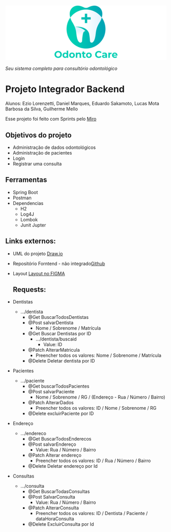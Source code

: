 ![Odontoclinica](https://github.com/ezioweb/Integrador-backend/blob/5d35cc34bf7878987816f46715d7231f3def71da/odonto-grupo1/src/main/resources/image/Header-logo.png) 

*Seu sistema completo para consultório odontológico*
# Projeto Integrador Backend 
Alunos: Ezio Lorenzetti, Daniel Marques, Eduardo Sakamoto, Lucas Mota Barbosa da Silva, Guilherme Mello

Esse projeto foi feito com Sprints pelo [Miro](https://miro.com/welcomeonboard/TEtSUEltOTB3UFBCWUhPMlNpQ0phRzRhVVNsbnF6MFkxZDdSUWE1emtSMjRMNVlqeDNOalNWTWZPQklwNzhPeHwzNDU4NzY0NTMyNDQyMTYwMTI1?share_link_id=762147440153)

## Objetivos do projeto 
- Administração de dados odontológicos
- Administração de pacientes
- Login
- Registrar uma consulta 

## Ferramentas

- Spring Boot 
- Postman 
- Dependencias 
  - H2
  - Log4J
  - Lombok
  - Junit Jupter

## Links externos:
- UML do projeto [Draw.io](https://drive.google.com/file/d/1T8AZxg4sDGHIxpWgD_bPGuN7IGOnxsEE/view?usp=sharing)
- Repositório Forntend -  não integrado[Github](https://github.com/ezioweb/Integrador-frontend)
- Layout [Layout no FIGMA](https://www.figma.com/file/NWpetzO9OMo3Nwc1IJ9a7E/Odonto-Cl%C3%ADnica?node-id=1%3A2)

  
  ## Requests:
  
- Dentistas 
    - .../dentista
      - @Get BuscarTodosDentistas 
      - @Post salvarDentista
        - Nome / Sobrenome / Matrícula
      - @Get Buscar Dentistas por ID
        - .../dentista/buscaid
          - Value: ID
      - @Patch AlterarMatricula
        - Preencher todos os valores: Nome / Sobrenome / Matrícula
      - @Delete Deletar dentista por ID
          
 - Pacientes
    - .../paciente
      - @Get buscarTodosPacientes
      - @Post salvarPaciente
        - Nome / Sobrenome / RG / (Endereço - Rua / Número / Bairro)
      - @Patch AlterarDados
        - Preencher todos os valores: ID / Nome / Sobrenome / RG
      - @Delete excluirPaciente por ID
        
 - Endereço
    - .../endereco
      - @Get BuscarTodosEnderecos
      - @Post salvarEndereço
        - Value: Rua / Número / Bairro
      - @Patch Alterar endereço 
        - Preencher todos os valores: ID / Rua / Número / Bairro
      - @Delete Deletar endereço por Id
        
 - Consultas
    - .../consulta
      - @Get BuscarTodasConsultas
      - @Post SalvarConsulta
        - Value: Rua / Número / Bairro
      - @Patch AlterarConsulta 
        - Preencher todos os valores: ID / Dentista / Paciente / dataHoraConsulta
      - @Delete ExcluirConsulta por Id
 
 
